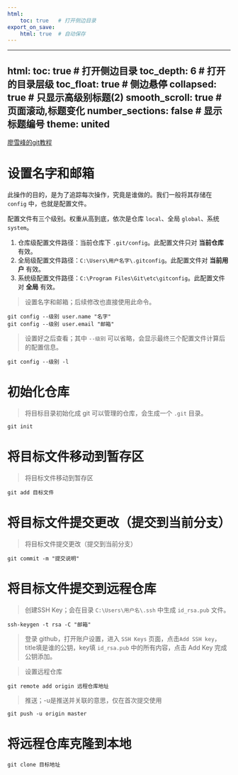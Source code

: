 ```yaml
---
html:
    toc: true   # 打开侧边目录
export_on_save:
    html: true  # 自动保存
---
```


---
html:
    toc: true           # 打开侧边目录
    toc_depth: 6        # 打开的目录层级
    toc_float: true     # 侧边悬停
    collapsed: true     # 只显示高级别标题(2)
    smooth_scroll: true # 页面滚动,标题变化
    number_sections: false  # 显示标题编号
    theme: united
---

[廖雪峰的git教程](https://www.liaoxuefeng.com/wiki/896043488029600)

# 设置名字和邮箱

此操作的目的，是为了追踪每次操作，究竟是谁做的。我们一般将其存储在 `config` 中，也就是配置文件。

配置文件有三个级别。权重从高到底，依次是仓库 `local`、全局 `global`、系统 `system`。

1. 仓库级配置文件路径：当前仓库下 `.git/config`。此配置文件只对 **当前仓库** 有效。
2. 全局级配置文件路径：`C:\Users\用户名字\.gitconfig`。此配置文件对 **当前用户** 有效。
3. 系统级配置文件路径：`C:\Program Files\Git\etc\gitconfig`。此配置文件对 **全局** 有效。

> 设置名字和邮箱；后续修改也直接使用此命令。
```shell
git config --级别 user.name "名字"
git config --级别 user.email "邮箱"
```
> 设置好之后查看；其中 `--级别` 可以省略，会显示最终三个配置文件计算后的配置信息。
```shell
git config --级别 -l
```

# 初始化仓库

> 将目标目录初始化成 git 可以管理的仓库，会生成一个 `.git` 目录。
```shell
git init
```

# 将目标文件移动到暂存区

> 将目标文件移动到暂存区
```shell
git add 目标文件
```

# 将目标文件提交更改（提交到当前分支）

> 将目标文件提交更改（提交到当前分支）
```shell
git commit -m "提交说明"
```

# 将目标文件提交到远程仓库

> 创建SSH Key；会在目录 `C:\Users\用户名\.ssh` 中生成 `id_rsa.pub` 文件。
```shell
ssh-keygen -t rsa -C "邮箱"
```

> 登录 github，打开账户设置，进入 `SSH Keys` 页面，点击`Add SSH key`，title填是谁的公钥，key填 `id_rsa.pub` 中的所有内容，点击 Add Key 完成公钥添加。

> 设置远程仓库
```shell
git remote add origin 远程仓库地址
```

> 推送；-u是推送并关联的意思，仅在首次提交使用
```shell
git push -u origin master
```

# 将远程仓库克隆到本地

```shell
git clone 目标地址
```